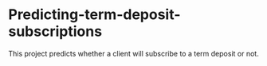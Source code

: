 # Predicting-term-deposit-subscriptions
This project predicts whether a client will subscribe to a term deposit or not.

